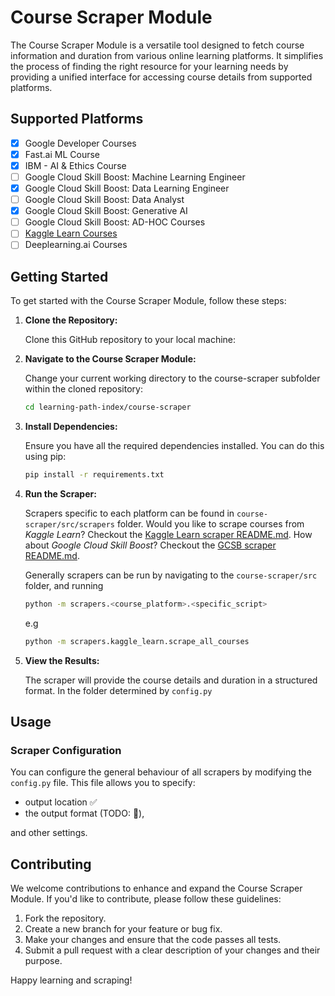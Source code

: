 # Course Scraper Module

The Course Scraper Module is a versatile tool designed to fetch course information and duration from various online learning platforms. It simplifies the process of finding the right resource for your learning needs by providing a unified interface for accessing course details from supported platforms.

## Supported Platforms

- [x] Google Developer Courses
- [x] Fast.ai ML Course
- [x] IBM - AI & Ethics Course
- [ ] Google Cloud Skill Boost: Machine Learning Engineer
- [x] Google Cloud Skill Boost: Data Learning Engineer
- [ ] Google Cloud Skill Boost: Data Analyst
- [x] Google Cloud Skill Boost: Generative AI
- [ ] Google Cloud Skill Boost: AD-HOC Courses
- [ ] [Kaggle Learn Courses](./src/scrapers/kaggle_learn)
- [ ] Deeplearning.ai Courses

## Getting Started

To get started with the Course Scraper Module, follow these steps:

1. **Clone the Repository:**

   Clone this GitHub repository to your local machine:


2. **Navigate to the Course Scraper Module:**

   Change your current working directory to the course-scraper subfolder within the cloned repository:

   ```bash
   cd learning-path-index/course-scraper
   ```

3. **Install Dependencies:**

   Ensure you have all the required dependencies installed. You can do this using pip:

   ```bash
   pip install -r requirements.txt
   ```

4. **Run the Scraper:**

   Scrapers specific to each platform can be found in `course-scraper/src/scrapers` folder.
   Would you like to scrape courses from *Kaggle Learn*?
   Checkout the [Kaggle Learn scraper README.md]().
   How about *Google Cloud Skill Boost*?
   Checkout the [GCSB scraper README.md]().
   

   Generally scrapers can be run by navigating to the `course-scraper/src` folder, and running
   ```bash
   python -m scrapers.<course_platform>.<specific_script>
   ```

   e.g

   ```bash
   python -m scrapers.kaggle_learn.scrape_all_courses
   ```


5. **View the Results:**

   The scraper will provide the course details and duration in a structured format. In the folder determined by `config.py`

## Usage

### Scraper Configuration

You can configure the general behaviour of all scrapers by modifying the `config.py` file. This file allows you to specify:
 -  output location ✅
 -  the output format (TODO: 🚧), 

and other settings.

## Contributing

We welcome contributions to enhance and expand the Course Scraper Module. If you'd like to contribute, please follow these guidelines:

1. Fork the repository.
2. Create a new branch for your feature or bug fix.
3. Make your changes and ensure that the code passes all tests.
4. Submit a pull request with a clear description of your changes and their purpose.


Happy learning and scraping!